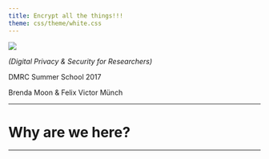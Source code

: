 ```yaml
---
title: Encrypt all the things!!!
theme: css/theme/white.css
---
```


![](http://blog.serverfault.com/files/2016/02/encrypt-all-the-things1.png)

*(Digital Privacy & Security for Researchers)*

DMRC Summer School 2017

Brenda Moon & Felix Victor Münch

---

# Why are we here?

----

